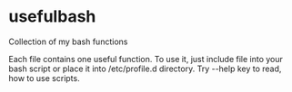 usefulbash
==========

Collection of my bash functions

Each file contains one useful function. To use it, just include file into your bash script or place it into /etc/profile.d directory.
Try --help key to read, how to use scripts.
